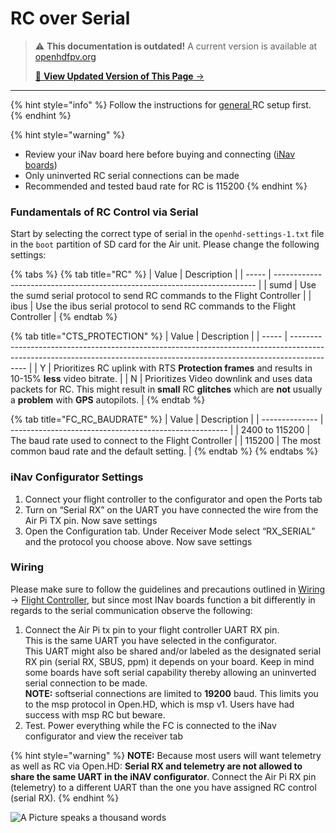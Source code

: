# RC over Serial

<!-- LEGACY DOCUMENTATION NOTICE -->
> ⚠️ **This documentation is outdated!** A current version is available at [openhdfpv.org](https://openhdfpv.org)
> 
> [📖 **View Updated Version of This Page** →](https://openhdfpv.org)

---


{% hint style="info" %}
Follow the instructions for [general ](general.md)RC setup first.
{% endhint %}

{% hint style="warning" %}
* Review your iNav board here before buying and connecting ([iNav boards](https://github.com/iNavFlight/inav/tree/master/docs))
* Only uninverted RC serial connections can be made
* Recommended and tested baud rate for RC is 115200
{% endhint %}

### Fundamentals of RC Control via Serial

Start by selecting the correct type of serial in the `openhd-settings-1.txt` file in the `boot` partition of SD card for the Air unit. Please change the following settings:

{% tabs %}
{% tab title="RC" %}
| Value | Description                                                               |
| ----- | ------------------------------------------------------------------------- |
| sumd  | Use the sumd serial protocol to send RC commands to the Flight Controller |
| ibus  | Use the ibus serial protocol to send RC commands to the Flight Controller |
{% endtab %}

{% tab title="CTS_PROTECTION" %}
| Value | Description                                                                                                                                                              |
| ----- | ------------------------------------------------------------------------------------------------------------------------------------------------------------------------ |
| Y     | Prioritizes RC uplink with RTS **Protection frames** and results in 10-15% **less** video bitrate.                                                                       |
| N     | Prioritizes Video downlink and uses data packets for RC. This might result in **small** RC **glitches** which are **not** usually a **problem** with **GPS** autopilots. |
{% endtab %}

{% tab title="FC_RC_BAUDRATE" %}
| Value          | Description                                            |
| -------------- | ------------------------------------------------------ |
| 2400 to 115200 | The baud rate used to connect to the Flight Controller |
| 115200         | The most common baud rate and the default setting.     |
{% endtab %}
{% endtabs %}

### iNav Configurator Settings

1. Connect your flight controller to the configurator and open the Ports tab
2. Turn on “Serial RX” on the UART you have connected the wire from the Air Pi TX pin. Now save settings
3. Open the Configuration tab. Under Receiver Mode select “RX\_SERIAL” and the protocol you choose above. Now save settings

### Wiring

Please make sure to follow the guidelines and precautions outlined in [Wiring ](../hardware/wiring.md)-> [Flight Controller](../hardware/wiring.md#flight-controller), but since most INav boards function a bit differently in regards to the serial communication observe the following:

1. Connect the Air Pi tx pin to your flight controller UART RX pin. \
   This is the same UART you have selected in the configurator. \
   This UART might also be shared and/or labeled as the designated serial RX pin (serial RX, SBUS, ppm) it depends on your board. Keep in mind some boards have soft serial capability thereby allowing an uninverted serial connection to be made. \
   **NOTE:** softserial connections are limited to **19200** baud. This limits you to the msp protocol in Open.HD, which is msp v1. Users have had success with msp RC but beware.
2. Test. Power everything while the FC is connected to the iNav configurator and view the receiver tab

{% hint style="warning" %}
**NOTE:** Because most users will want telemetry as well as RC via Open.HD: **Serial RX and telemetry are not allowed to share the same UART in the iNAV configurator**. Connect the Air Pi RX pin (telemetry) to a different UART than the one you have assigned RC control (serial RX).
{% endhint %}

![A Picture speaks a thousand words](<../.gitbook/assets/image (25).png>)
